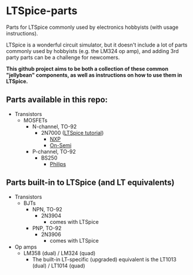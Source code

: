 # LTSpice-parts
Parts for LTSpice commonly used by electronics hobbyists (with usage instructions).

LTSpice is a wonderful circuit simulator, but it doesn't include a lot of parts commonly used by hobbyists (e.g. the LM324 op amp), and adding 3rd party parts can be a challenge for newcomers.

**This github project aims to be both a collection of these common "jellybean" components, as well as instructions on how to use them in LTSpice.**

## Parts available in this repo:

* Transistors
  * MOSFETs
    * N-channel, TO-92
      * 2N7000 ([LTSpice tutorial](https://github.com/pepaslabs/LTSpice-parts/wiki/2N7000))
        * [NXP](http://www.nxp.com/documents/spice_model/2N7000.LIB)
        * [On-Semi](http://www.onsemi.com/pub_link/Collateral/2N7000.REV0.LIB)
    * P-channel, TO-92
      * BS250
        * [Philips](http://web.rfoe.net:8000/ziliaoxiazai/PHILIPS/models/spicespar/data/bs250.html)

## Parts built-in to LTSpice (and LT equivalents)
* Transistors
  * BJTs
    * NPN, TO-92
      * 2N3904
        * comes with LTSpice
    * PNP, TO-92
      * 2N3906
        * comes with LTSpice
* Op amps
  * LM358 (dual) / LM324 (quad)
    * The built-in LT-specific (upgraded) equivalent is the LT1013 (dual) / LT1014 (quad)
